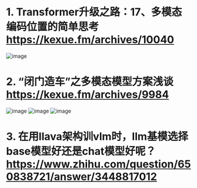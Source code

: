 # 1. Transformer升级之路：17、多模态编码位置的简单思考 https://kexue.fm/archives/10040
![image](https://github.com/qianxinchun/awesomeLLMTopics/assets/7309139/fbfe50a9-054a-47d8-af67-408e2958247a)

# 2. “闭门造车”之多模态模型方案浅谈 https://kexue.fm/archives/9984
![image](https://github.com/qianxinchun/awesomeLLMTopics/assets/7309139/ae424930-37fd-4199-a937-76dfe8379167)
![image](https://github.com/qianxinchun/awesomeLLMTopics/assets/7309139/b6294df9-66e0-41f5-8fb8-8726d3f3008a)
![image](https://github.com/qianxinchun/awesomeLLMTopics/assets/7309139/c9875780-52bb-4428-9f89-0fd43866281d)

# 3. 在用llava架构训vlm时，llm基模选择base模型好还是chat模型好呢？ https://www.zhihu.com/question/650838721/answer/3448817012


